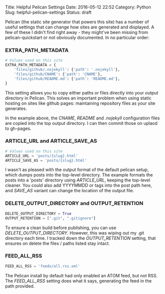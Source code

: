 Title: Helpful Pelican Settings
Date: 2016-05-12 22:52
Category: Python
Slug: helpful-pelican-settings
Status: draft

Pelican (the static site generator that powers this site) has a number of useful settings that can change how sites are generated and displayed.  A few of these I didn't find right away - they might've been missing from pelican-quickstart or not obviously documented.  In no particular order:

### EXTRA_PATH_METADATA

```python
# Values used on this site
EXTRA_PATH_METADATA = {
    'files/github/.nojekyll': {'path': '.nojekyll'},
    'files/github/CNAME': {'path': 'CNAME'},
    'files/github/README.md': {'path': 'README.md'},
}
```

This setting allows you to copy either paths or files directly into your output directory in Pelican.  This solves an important problem when using static hosting on sites like github pages: maintaining repository files as your site generates.

In the example above, the _CNAME_, _README_ and _.nojekyll_ configuration files are copied into the top output directory.  I can then commit those on uplaod to gh-pages.

### ARTICLE_URL and ARTICLE_SAVE_AS

```python
# Values used on this site
ARTICLE_URL = 'posts/{slug}.html'
ARTICLE_SAVE_AS = 'posts/{slug}.html'
```

I wasn't as pleased with the output format of the default pelican setup, which dumps posts into the top-level directory.  The example formats the posts into a 'posts' directory using _ARTICLE_URL_, keeping the top-level cleaner.  You could also add YYYYMMDD or tags into the post path here, and _SAVE_AS_ variant can change the location of the output file.

### DELETE_OUTPUT_DIRECTORY and OUTPUT_RETENTION

```python
DELETE_OUTPUT_DIRECTORY = True
OUTPUT_RETENTION = [".git", ".gitignore"]
```

To ensure a clean build before publishing, you can use _DELETE_OUTPUT_DIRECTORY_.  However, this was wiping out my .git directory each time.  I tracked down the _OUTPUT_RETENTION_ setting, that ensures on delete the files / paths listed stay intact.

### FEED_ALL_RSS

```python
FEED_ALL_RSS = 'feeds/all.rss.xml'
```

The Pelican install by default had only enabled an ATOM feed, but not RSS.  The _FEED_ALL_RSS_ setting does what it says, generating the feed in the path provided.
